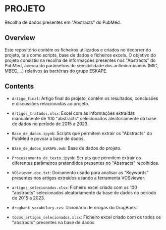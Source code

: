 # PROJETO
Recolha de dados presentes em "Abstracts" do PubMed.

## Overview


Este repositório contém os ficheiros utilizados e criados no decorrer do projeto, tais como scripts, base de dados e ficheiros excels.
O objetivo do projeto consistiu na recolha de informações presentes nos "Abstracts" do PubMed, acerca do parâmetros de sensibilidade dos antimicrobianos (MIC, MBEC,...) relativos às bactérias do grupo ESKAPE.




## Contents

  - `Artigo_final`: Artigo final do projeto, contêm os resultados, conclusões e discussões relacionadas ao projeto.

  - `Artigos_tratados.xlsx`: Excel com as informações extraídas manualmente de 100 "abstracts" selecionados aleatoriamente da base de dados no período de 2015 a 2023.

  - `Base_de_dados.ipynb`: Scripts que permitem extrair os "Abstracts" do PubMed e povoar a base de dados.

  - `Base_de_dados_ESKAPE.mwb`: Base de dados do projeto.

  - `Processamento_de_texto.ipynb`: Scripts que permitem extrair os diferentes parâmetros pretendidos presentes no "Abstracts" recolhidos.

  - `VOSviewer.doc.txt`: Documento usado para analisar as "Keywords" presentes nos artigos extraídos usando a ferramenta VOSviewer.
  
  - `artigos_selecionados.xlsx`: Ficheiro excel criado com os 100 "abstracts" selecionados aleatoriamente da base de dados no período de 2015 a 2023.

  - `drugbank_vocabulary.cvs`: Dicionário de drogas do DrugBank.
  
  - `todos_artigos_selecionados.xlsx`: Ficheiro excel criado com os todos os "abstracts" presentes na base de dados.

